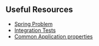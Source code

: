 ## Useful Resources

- [Spring Problem](https://www.baeldung.com/problem-spring-web)
- [Integration Tests](https://spring.io/guides/gs/testing-web/)
- [Common Application properties](https://docs.spring.io/spring-boot/docs/2.6.1/reference/html/application-properties.html#application-properties)